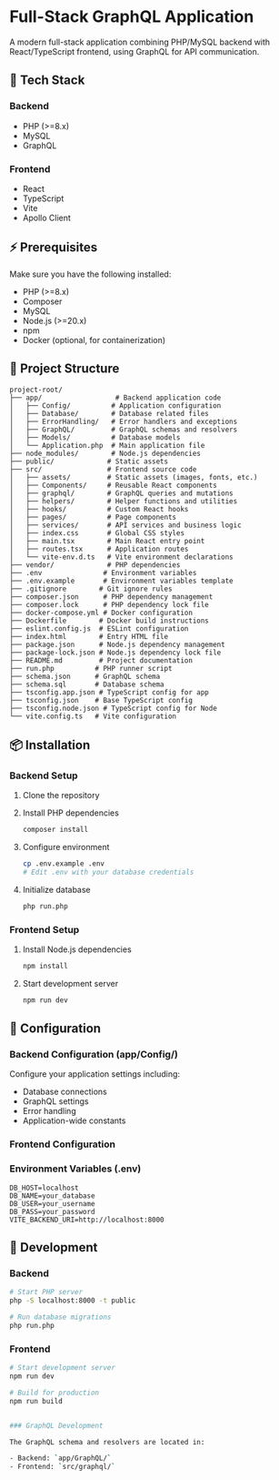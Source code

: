 # Full-Stack GraphQL Application

A modern full-stack application combining PHP/MySQL backend with React/TypeScript frontend, using GraphQL for API communication.

## 🚀 Tech Stack

### Backend

- PHP (>=8.x)
- MySQL
- GraphQL

### Frontend

- React
- TypeScript
- Vite
- Apollo Client

## ⚡ Prerequisites

Make sure you have the following installed:

- PHP (>=8.x)
- Composer
- MySQL
- Node.js (>=20.x)
- npm
- Docker (optional, for containerization)

## 📁 Project Structure

```
project-root/
├── app/                  # Backend application code
│   ├── Config/          # Application configuration
│   ├── Database/        # Database related files
│   ├── ErrorHandling/   # Error handlers and exceptions
│   ├── GraphQL/         # GraphQL schemas and resolvers
│   ├── Models/          # Database models
│   └── Application.php  # Main application file
├── node_modules/        # Node.js dependencies
├── public/             # Static assets
├── src/                # Frontend source code
│   ├── assets/         # Static assets (images, fonts, etc.)
│   ├── Components/     # Reusable React components
│   ├── graphql/        # GraphQL queries and mutations
│   ├── helpers/        # Helper functions and utilities
│   ├── hooks/          # Custom React hooks
│   ├── pages/          # Page components
│   ├── services/       # API services and business logic
│   ├── index.css       # Global CSS styles
│   ├── main.tsx        # Main React entry point
│   ├── routes.tsx      # Application routes
│   └── vite-env.d.ts   # Vite environment declarations
├── vendor/             # PHP dependencies
├── .env               # Environment variables
├── .env.example       # Environment variables template
├── .gitignore        # Git ignore rules
├── composer.json      # PHP dependency management
├── composer.lock      # PHP dependency lock file
├── docker-compose.yml # Docker configuration
├── Dockerfile        # Docker build instructions
├── eslint.config.js  # ESLint configuration
├── index.html        # Entry HTML file
├── package.json      # Node.js dependency management
├── package-lock.json # Node.js dependency lock file
├── README.md         # Project documentation
├── run.php          # PHP runner script
├── schema.json      # GraphQL schema
├── schema.sql       # Database schema
├── tsconfig.app.json # TypeScript config for app
├── tsconfig.json    # Base TypeScript config
├── tsconfig.node.json # TypeScript config for Node
└── vite.config.ts   # Vite configuration
```

## 📦 Installation

### Backend Setup

1. Clone the repository

2. Install PHP dependencies

   ```bash
   composer install
   ```

3. Configure environment

   ```bash
   cp .env.example .env
   # Edit .env with your database credentials
   ```

4. Initialize database
   ```bash
   php run.php
   ```

### Frontend Setup

1. Install Node.js dependencies

   ```bash
   npm install
   ```

2. Start development server
   ```bash
   npm run dev
   ```

## 🔧 Configuration

### Backend Configuration (app/Config/)

Configure your application settings including:

- Database connections
- GraphQL settings
- Error handling
- Application-wide constants

### Frontend Configuration

### Environment Variables (.env)

```env
DB_HOST=localhost
DB_NAME=your_database
DB_USER=your_username
DB_PASS=your_password
VITE_BACKEND_URI=http://localhost:8000
```

## 🚗 Development

### Backend

```bash
# Start PHP server
php -S localhost:8000 -t public

# Run database migrations
php run.php
```

### Frontend

```bash
# Start development server
npm run dev

# Build for production
npm run build


### GraphQL Development

The GraphQL schema and resolvers are located in:

- Backend: `app/GraphQL/`
- Frontend: `src/graphql/`
```
